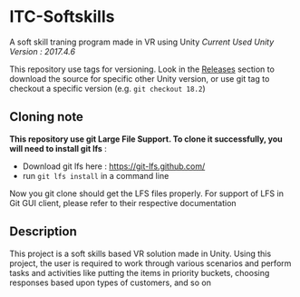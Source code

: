 # ITC-Softskills
 A soft skill traning program made in VR using Unity
 _Current Used Unity Version : 2017.4.6_

This repository use tags for versioning. Look in the [Releases](https://github.com/Phygitech/ITC-Softskills)
section to download the source for specific other Unity version, or use git
tag to checkout a specific version (e.g. `git checkout 18.2`)

## Cloning note

**This repository use git Large File Support.
To clone it successfully, you will need to install git lfs** :

- Download git lfs here : https://git-lfs.github.com/
- run `git lfs install` in a command line

Now you git clone should get the LFS files properly. For support of LFS in Git
GUI client, please refer to their respective documentation

## Description

This project is a soft skills based VR solution made in Unity. Using this project, the user is required to work through various scenarios and perform tasks and activities like putting the items in priority buckets, choosing responses based upon types of customers, and so on
